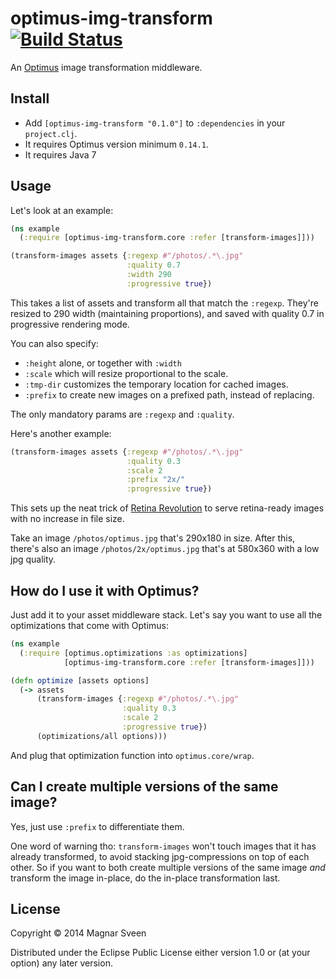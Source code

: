 # optimus-img-transform [![Build Status](https://secure.travis-ci.org/magnars/optimus-img-transform.png)](http://travis-ci.org/magnars/optimus-img-transform)

An [Optimus](http://github.com/magnars/optimus) image transformation middleware.

## Install

- Add `[optimus-img-transform "0.1.0"]` to `:dependencies` in your `project.clj`.
- It requires Optimus version minimum `0.14.1`.
- It requires Java 7

## Usage

Let's look at an example:

```clj
(ns example
  (:require [optimus-img-transform.core :refer [transform-images]]))

(transform-images assets {:regexp #"/photos/.*\.jpg"
                          :quality 0.7
                          :width 290
                          :progressive true})
```

This takes a list of assets and transform all that match the
`:regexp`. They're resized to 290 width (maintaining proportions), and
saved with quality 0.7 in progressive rendering mode.

You can also specify:

- `:height` alone, or together with `:width`
- `:scale` which will resize proportional to the scale.
- `:tmp-dir` customizes the temporary location for cached images.
- `:prefix` to create new images on a prefixed path, instead of replacing.

The only mandatory params are `:regexp` and `:quality`.

Here's another example:

```clj
(transform-images assets {:regexp #"/photos/.*\.jpg"
                          :quality 0.3
                          :scale 2
                          :prefix "2x/"
                          :progressive true})
```

This sets up the neat trick of
[Retina Revolution](http://www.netvlies.nl/blog/design-interactie/retina-revolution)
to serve retina-ready images with no increase in file size.

Take an image `/photos/optimus.jpg` that's 290x180 in size. After
this, there's also an image `/photos/2x/optimus.jpg` that's at 580x360
with a low jpg quality.

## How do I use it with Optimus?

Just add it to your asset middleware stack. Let's say you want to use
all the optimizations that come with Optimus:

```clj
(ns example
  (:require [optimus.optimizations :as optimizations]
            [optimus-img-transform.core :refer [transform-images]]))

(defn optimize [assets options]
  (-> assets
      (transform-images {:regexp #"/photos/.*\.jpg"
                         :quality 0.3
                         :scale 2
                         :progressive true})
      (optimizations/all options)))
```

And plug that optimization function into `optimus.core/wrap`.

## Can I create multiple versions of the same image?

Yes, just use `:prefix` to differentiate them.

One word of warning tho: `transform-images` won't touch images that it
has already transformed, to avoid stacking jpg-compressions on top of
each other. So if you want to both create multiple versions of the
same image *and* transform the image in-place, do the in-place
transformation last.

## License

Copyright © 2014 Magnar Sveen

Distributed under the Eclipse Public License either version 1.0 or (at
your option) any later version.
